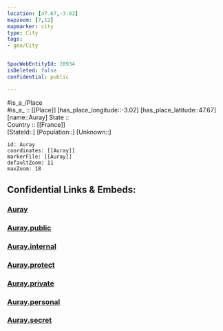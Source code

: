 ```yaml
---
location: [47.67,-3.02] 
mapzoom: [7,12] 
mapmarker: city 
type: City
tags:
- geo/City


SpocWebEntityId: 28934
isDeleted: false
confidential: public

---
```

#is_a_/Place  
#is_a_ :: [[Place]] 
[has_place_longitude::-3.02] 
[has_place_latitude::47.67] 
[name::Auray] 
State ::  
Country :: [[France]]  
[StateId::] 
[Population::] 
[Unknown::] 


```leaflet
id: Auray
coordinates: [[Auray]] 
markerFile: [[Auray]] 
defaultZoom: 11 
maxZoom: 18
```


## Confidential Links & Embeds: 

### [Auray](/_Standards/Earth/Continent/Europe/Europe~West/France/regions~France/Bretagne/departments~Bretagne/Morbihan/communes~Morbihan/Lorient/cities~Lorient/Auray.md) 

### [Auray.public](/_public/Earth/Continent/Europe/Europe~West/France/regions~France/Bretagne/departments~Bretagne/Morbihan/communes~Morbihan/Lorient/cities~Lorient/Auray.public.md) 

### [Auray.internal](/_internal/Earth/Continent/Europe/Europe~West/France/regions~France/Bretagne/departments~Bretagne/Morbihan/communes~Morbihan/Lorient/cities~Lorient/Auray.internal.md) 

### [Auray.protect](/_protect/Earth/Continent/Europe/Europe~West/France/regions~France/Bretagne/departments~Bretagne/Morbihan/communes~Morbihan/Lorient/cities~Lorient/Auray.protect.md) 

### [Auray.private](/_private/Earth/Continent/Europe/Europe~West/France/regions~France/Bretagne/departments~Bretagne/Morbihan/communes~Morbihan/Lorient/cities~Lorient/Auray.private.md) 

### [Auray.personal](/_personal/Earth/Continent/Europe/Europe~West/France/regions~France/Bretagne/departments~Bretagne/Morbihan/communes~Morbihan/Lorient/cities~Lorient/Auray.personal.md) 

### [Auray.secret](/_secret/Earth/Continent/Europe/Europe~West/France/regions~France/Bretagne/departments~Bretagne/Morbihan/communes~Morbihan/Lorient/cities~Lorient/Auray.secret.md)

